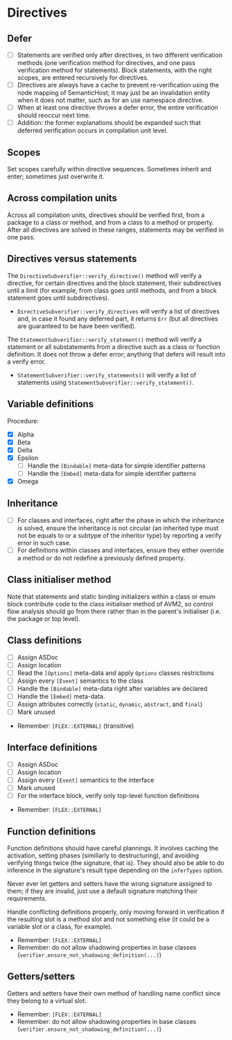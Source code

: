 # Directives

## Defer

* [ ] Statements are verified only after directives, in two different verification methods (one verification method for directives, and one pass verification method for statements). Block statements, with the right scopes, are entered recursively for directives.
* [ ] Directives are always have a cache to prevent re-verification using the node mapping of SemanticHost; it may just be an invalidation entity when it does not matter, such as for an use namespace directive.
* [ ] When at least one directive throws a defer error, the entire verification should reoccur next time.
* [ ] Addition: the former explanations should be expanded such that deferred verification occurs in compilation unit level.

## Scopes

Set scopes carefully within directive sequences. Sometimes inherit and enter; sometimes just overwrite it.

## Across compilation units

Across all compilation units, directives should be verified first, from a package to a class or method, and from a class to a method or property. After all directives are solved in these ranges, statements may be verified in one pass.

## Directives versus statements

The `DirectiveSubverifier::verify_directive()` method will verify a directive, for certain directives and the block statement, their subdirectives until a limit (for example, from class goes until methods, and from a block statement goes until subdirectives).

* `DirectiveSubverifier::verify_directives` will verify a list of directives and, in case it found any deferred part, it returns `Err` (but all directives are guaranteed to be have been verified).

The `StatementSubverifier::verify_statement()` method will verify a statement or all substatements from a directive such as a class or function definition. It does not throw a defer error; anything that defers will result into a verify error.

* `StatementSubverifier::verify_statements()` will verify a list of statements using `StatementSubverifier::verify_statement()`.

## Variable definitions

Procedure:

* [x] Alpha
* [x] Beta
* [x] Delta
* [x] Epsilon
  * [ ] Handle the `[Bindable]` meta-data for simple identifier patterns
  * [ ] Handle the `[Embed]` meta-data for simple identifier patterns
* [x] Omega

## Inheritance

* [ ] For classes and interfaces, right after the phase in which the inheritance is solved, ensure the inheritance is not circular (an inherited type must not be equals to or a subtype of the inheritor type) by reporting a verify error in such case.
* [ ] For definitions within classes and interfaces, ensure they either override a method or do not redefine a previously defined property.

## Class initialiser method

Note that statements and static binding initializers within a class or enum block contribute code to the class initialiser method of AVM2, so control flow analysis should go from there rather than in the parent's initialiser (i.e. the package or top level).

## Class definitions

* [ ] Assign ASDoc
* [ ] Assign location
* [ ] Read the `[Options]` meta-data and apply `Options` classes restrictions
* [ ] Assign every `[Event]` semantics to the class
* [ ] Handle the `[Bindable]` meta-data right after variables are declared
* [ ] Handle the `[Embed]` meta-data.
* [ ] Assign attributes correctly (`static`, `dynamic`, `abstract`, and `final`)
* [ ] Mark unused

- Remember: `[FLEX::EXTERNAL]` (transitive)

## Interface definitions

* [ ] Assign ASDoc
* [ ] Assign location
* [ ] Assign every `[Event]` semantics to the interface
* [ ] Mark unused
* [ ] For the interface block, verify only top-level function definitions

- Remember: `[FLEX::EXTERNAL]`

## Function definitions

Function definitions should have careful plannings. It involves caching the activation, setting phases (similiarly to destructuring), and avoiding verifying things twice (the signature, that is). They should also be able to do inference in the signature's result type depending on the `inferTypes` option.

Never ever let getters and setters have the wrong signature assigned to them; if they are invalid, just use a default signature matching their requirements.

Handle conflicting definitions properly, only moving forward in verification if the resulting slot is a method slot and not something else (it could be a variable slot or a class, for example).

- Remember: `[FLEX::EXTERNAL]`
- Remember: do not allow shadowing properties in base classes (`verifier.ensure_not_shadowing_definition(...)`)

## Getters/setters

Getters and setters have their own method of handling name conflict since they belong to a virtual slot.

- Remember: `[FLEX::EXTERNAL]`
- Remember: do not allow shadowing properties in base classes (`verifier.ensure_not_shadowing_definition(...)`)
